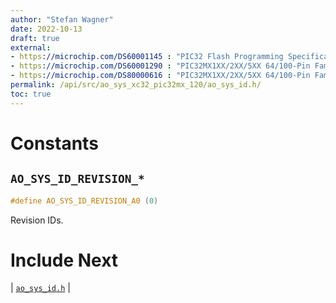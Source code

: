 ```yaml
---
author: "Stefan Wagner"
date: 2022-10-13
draft: true
external:
- https://microchip.com/DS60001145 : "PIC32 Flash Programming Specification"
- https://microchip.com/DS60001290 : "PIC32MX1XX/2XX/5XX 64/100-Pin Family Data sheet"
- https://microchip.com/DS80000616 : "PIC32MX1XX/2XX/5XX 64/100-Pin Family Errata"
permalink: /api/src/ao_sys_xc32_pic32mx_120/ao_sys_id.h/
toc: true
---
```


# Constants

## `AO_SYS_ID_REVISION_*`

```c
#define AO_SYS_ID_REVISION_A0 (0)
```

Revision IDs.

# Include Next

| [`ao_sys_id.h`](../ao_sys_xc32_pic32/ao_sys_id.h.md) |
